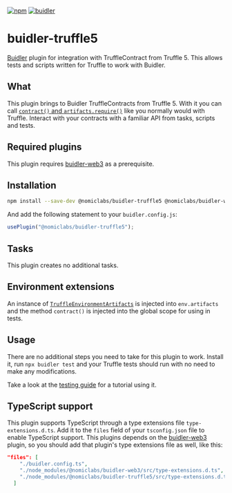 [![npm](https://img.shields.io/npm/v/@nomiclabs/buidler-truffle5.svg)](https://www.npmjs.com/package/@nomiclabs/buidler-truffle5)
[![buidler](https://buidler.dev/buidler-plugin-badge.svg?1)](https://buidler.dev)

# buidler-truffle5

[Buidler](http://getbuidler.com) plugin for integration with TruffleContract from Truffle 5. This allows tests and scripts written for Truffle to work with Buidler.

## What

This plugin brings to Buidler TruffleContracts from Truffle 5. With it you can call [`contract()` and `artifacts.require()`](https://truffleframework.com/docs/truffle/testing/writing-tests-in-javascript) like you normally would with Truffle. Interact with your contracts with a familiar API from tasks, scripts and tests.

## Required plugins

This plugin requires [buidler-web3](https://github.com/nomiclabs/buidler/tree/master/packages/buidler-web3) as a prerequisite.

## Installation

```bash
npm install --save-dev @nomiclabs/buidler-truffle5 @nomiclabs/buidler-web3 web3
```

And add the following statement to your `buidler.config.js`:

```js
usePlugin("@nomiclabs/buidler-truffle5");
```

## Tasks

This plugin creates no additional tasks.

## Environment extensions

An instance of [`TruffleEnvironmentArtifacts`](https://github.com/nomiclabs/buidler/blob/master/packages/buidler-truffle5/src/artifacts.ts) is injected into `env.artifacts` and the method `contract()` is injected into the global scope for using in tests.

## Usage

There are no additional steps you need to take for this plugin to work.
Install it, run `npx buidler test` and your Truffle tests should run with no need to make any modifications.

Take a look at the [testing guide](https://buidler.dev/guides/testing) for a tutorial using it.

## TypeScript support

This plugin supports TypeScript through a type extensions file `type-extensions.d.ts`. Add it to the `files` field of your `tsconfig.json` file to enable TypeScript support. This plugins depends on the [buidler-web3](https://github.com/nomiclabs/buidler/tree/master/packages/buidler-web3) plugin, so you should add that plugin's type extensions file as well, like this:

```json
"files": [
    "./buidler.config.ts",
    "./node_modules/@nomiclabs/buidler-web3/src/type-extensions.d.ts",
    "./node_modules/@nomiclabs/buidler-truffle5/src/type-extensions.d.ts"
  ]
```
